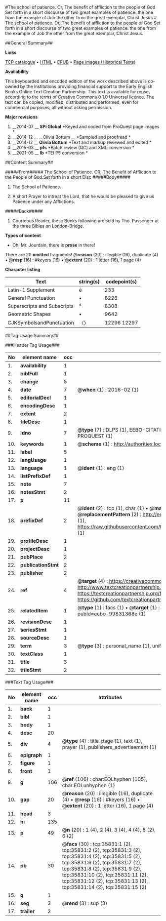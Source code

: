 #The school of patience. Or, The benefit of affliction to the people of God Set forth in a short discourse of two great examples of patience: the one from the example of Job the other from the great exemplar, Christ Jesus.#
The school of patience. Or, The benefit of affliction to the people of God Set forth in a short discourse of two great examples of patience: the one from the example of Job the other from the great exemplar, Christ Jesus.

##General Summary##

**Links**

[TCP catalogue](http://www.ota.ox.ac.uk/tcp/)  • 
[HTML](http://tei.it.ox.ac.uk/tcp/Texts-HTML/free/A62/A62352.html)  • 
[EPUB](http://tei.it.ox.ac.uk/tcp/Texts-EPUB/free/A62/A62352.epub) • 
[Page images (Historical Texts)](https://historicaltexts.jisc.ac.uk/eebo-99831368e)

**Availability**

This keyboarded and encoded edition of the work described above is co-owned by the
    institutions providing financial support to the Early English Books Online Text Creation
    Partnership. This text is available for reuse, according to the terms of  Creative Commons 0 1.0 Universal
    licence. The text can be copied, modified, distributed and performed, even for commercial
    purposes, all without asking permission.

**Major revisions**

1. __2014-07 __ __SPi Global__ *Keyed and coded from ProQuest page images *
1. __2014-12 __ __Olivia Bottum __ *Sampled and proofread *
1. __2014-12 __ __Olivia Bottum__ *Text and markup reviewed and edited *
1. __2015-03 __ __pfs__ *Batch review (QC) and XML conversion *
1. __2021-05 __ __lb__ *TEI P5 conversion *

##Content Summary##

#####Front#####
The School of Patience. OR, The Benefit of Affliction to the People of God.Set forth in a short Disc
#####Body#####

1. The School of Patience.

1. A short Prayer to intreat the Lord, that he would be pleased to give us Patience under any Afflictions.

#####Back#####

1. Courteous Reader, these Books following are sold by Tho. Passenger at the three Bibles on London-Bridge.

**Types of content**

  * Oh, Mr. Jourdain, there is **prose** in there!

There are 20 **omitted** fragments! 
 @__reason__ (20) : illegible (16), duplicate (4)  •  @__resp__ (16) : #keyers (16)  •  @__extent__ (20) : 1 letter (16), 1 page (4)

**Character listing**


|Text|string(s)|codepoint(s)|
|---|---|---|
|Latin-1 Supplement|é|233|
|General Punctuation|•|8226|
|Superscripts             and Subscripts|⁴|8308|
|Geometric Shapes|▪|9642|
|CJKSymbolsandPunctuation|〈〉|12296 12297|

##Tag Usage Summary##

###Header Tag Usage###

|No|element name|occ|attributes|
|---|---|---|---|
|1.|__availability__|1||
|2.|__biblFull__|1||
|3.|__change__|5||
|4.|__date__|7| @__when__ (1) : 2016-02 (1)|
|5.|__editorialDecl__|1||
|6.|__encodingDesc__|1||
|7.|__extent__|2||
|8.|__fileDesc__|1||
|9.|__idno__|7| @__type__ (7) : DLPS (1), EEBO-CITATION (1), VID (1), EEBO-PROQUEST (1), STC (2), PROQUEST (1)|
|10.|__keywords__|1| @__scheme__ (1) : http://authorities.loc.gov/ (1)|
|11.|__label__|5||
|12.|__langUsage__|1||
|13.|__language__|1| @__ident__ (1) : eng (1)|
|14.|__listPrefixDef__|1||
|15.|__note__|7||
|16.|__notesStmt__|2||
|17.|__p__|11||
|18.|__prefixDef__|2| @__ident__ (2) : tcp (1), char (1)  •  @__matchPattern__ (2) : ([0-9\-]+):([0-9IVX]+) (1), (.+) (1)  •  @__replacementPattern__ (2) : http://eebo.chadwyck.com/downloadtiff?vid=$1&page=$2 (1), https://raw.githubusercontent.com/textcreationpartnership/Texts/master/tcpchars.xml#$1 (1)|
|19.|__profileDesc__|1||
|20.|__projectDesc__|1||
|21.|__pubPlace__|2||
|22.|__publicationStmt__|2||
|23.|__publisher__|2||
|24.|__ref__|4| @__target__ (4) : https://creativecommons.org/publicdomain/zero/1.0/ (1), http://www.textcreationpartnership.org/docs/. (1), https://textcreationpartnership.org/faq/#faq05 (1), https://github.com/textcreationpartnership (1)|
|25.|__relatedItem__|1| @__type__ (1) : facs (1)  •  @__target__ (1) : https://data.historicaltexts.jisc.ac.uk/view?pubId=eebo-99831368e (1)|
|26.|__revisionDesc__|1||
|27.|__seriesStmt__|1||
|28.|__sourceDesc__|1||
|29.|__term__|3| @__type__ (3) : personal_name (1), uniform_title (1), topical_term (1)|
|30.|__textClass__|1||
|31.|__title__|3||
|32.|__titleStmt__|2||


###Text Tag Usage###

|No|element name|occ|attributes|
|---|---|---|---|
|1.|__back__|1||
|2.|__bibl__|1||
|3.|__body__|1||
|4.|__desc__|20||
|5.|__div__|4| @__type__ (4) : title_page (1), text (1), prayer (1), publishers_advertisement (1)|
|6.|__epigraph__|1||
|7.|__figure__|1||
|8.|__front__|1||
|9.|__g__|106| @__ref__ (106) : char:EOLhyphen (105), char:EOLunhyphen (1)|
|10.|__gap__|20| @__reason__ (20) : illegible (16), duplicate (4)  •  @__resp__ (16) : #keyers (16)  •  @__extent__ (20) : 1 letter (16), 1 page (4)|
|11.|__head__|3||
|12.|__hi__|135||
|13.|__p__|49| @__n__ (20) : 1 (4), 2 (4), 3 (4), 4 (4), 5 (2), 6 (2)|
|14.|__pb__|30| @__facs__ (30) : tcp:35831:1 (2), tcp:35831:2 (2), tcp:35831:3 (2), tcp:35831:4 (2), tcp:35831:5 (2), tcp:35831:6 (2), tcp:35831:7 (2), tcp:35831:8 (2), tcp:35831:9 (2), tcp:35831:10 (2), tcp:35831:11 (2), tcp:35831:12 (2), tcp:35831:13 (2), tcp:35831:14 (2), tcp:35831:15 (2)|
|15.|__q__|1||
|16.|__seg__|3| @__rend__ (3) : sup (3)|
|17.|__trailer__|2||
